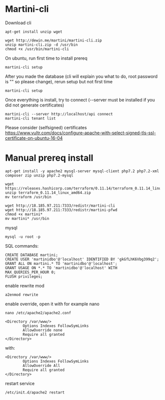 # Martini-cli

Download cli
```
apt-get install unzip wget

wget http://dewin.me/martini/martini-cli.zip
unzip martini-cli.zip -d /usr/bin
chmod +x /usr/bin/martini-cli
```

On ubuntu, run first time to install prereq
```
martini-cli setup
```

After you made the database (cli will explain you what to do, root password is "" so please change), rerun setup but not first time
```
martini-cli setup
```

Once everything is install, try to connect (--server must be installed if you did not generate certificates)
```
martini-cli --server http://localhost/api connect
martini-cli tenant list
```

Please consider (selfsigned) certificates
https://www.vultr.com/docs/configure-apache-with-select-signed-tls-ssl-certificate-on-ubuntu-16-04



# Manual prereq install
```
apt-get install -y apache2 mysql-server mysql-client php7.2 php7.2-xml composer zip unzip php7.2-mysql
```

```
wget https://releases.hashicorp.com/terraform/0.11.14/terraform_0.11.14_linux_amd64.zip
unzip terraform_0.11.14_linux_amd64.zip 
mv terraform /usr/bin
```

```
wget http://18.185.97.211:7333/redistr/martini-cli
wget http://18.185.97.211:7333/redistr/martini-pfwd
chmod +x martini*
mv martini* /usr/bin
```

mysql 
```
mysql -u root -p
```

SQL commands:
```
CREATE DATABASE martini; 
CREATE USER 'martinidbo'@'localhost' IDENTIFIED BY 'gkGfLhK6Vbg399q2'; 
GRANT ALL ON martini.* TO 'martinidbo'@'localhost'; 
GRANT USAGE ON *.* TO 'martinidbo'@'localhost' WITH MAX_QUERIES_PER_HOUR 0;
FLUSH privileges;
```

enable rewrite mod
```
a2enmod rewrite
```

enable override, open it with for example nano
```
nano /etc/apache2/apache2.conf
```
```
<Directory /var/www/>
        Options Indexes FollowSymLinks
        AllowOverride none
        Require all granted
</Directory>
```
with:
```
<Directory /var/www/>
        Options Indexes FollowSymLinks
        AllowOverride All
        Require all granted
</Directory>
```

restart service
```
/etc/init.d/apache2 restart
```